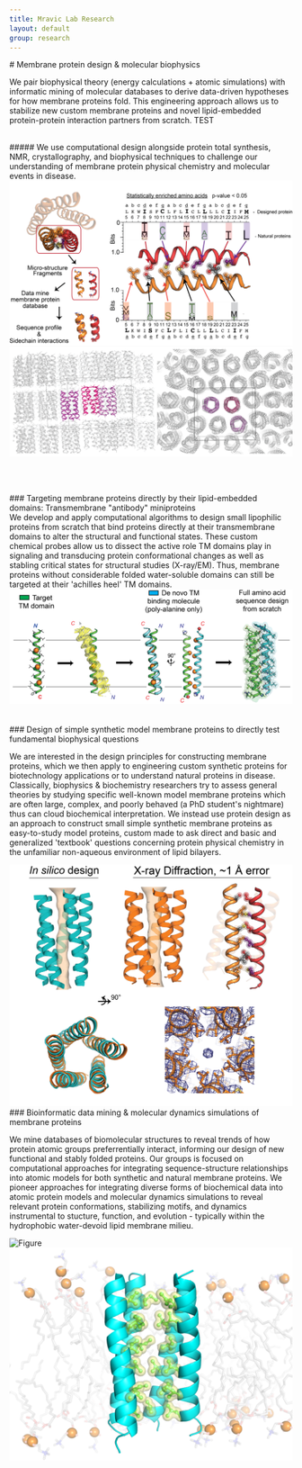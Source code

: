 ```yaml
---
title: Mravic Lab Research
layout: default
group: research
---
```

<div class="container">
# Membrane protein design & molecular biophysics 


We pair biophysical theory (energy calculations + atomic simulations) with informatic mining of molecular databases to derive data-driven hypotheses for how membrane proteins fold.  This engineering approach allows us to stabilize new custom membrane proteins and novel lipid-embedded protein-protein interaction partners from scratch.  TEST<br><br>


 <div class="row">
##### We use computational design alongside protein total synthesis, NMR, crystallography, and biophysical techniques to challenge our understanding of membrane protein physical chemistry and molecular events in disease. 
  <div class="col">
   <img class="img-fluid" src="/static/img/MemProt_SeqDesign.png">
  </div>
  <div class="col">
   <img class="img-fluid" src="/static/img/Xray_packingXtal.png">
  </div>
 </div>

<br><br>
<div class="row">
###  Targeting membrane proteins directly by their lipid-embedded domains: Transmembrane "antibody" miniproteins
  <div class="col">
   We develop and apply computational algorithms to design small lipophilic proteins from scratch that bind proteins directly at their transmembrane domains to alter the structural and functional states.  These custom chemical probes allow us to dissect the active role TM domains play in signaling and transducing protein conformational changes as well as stabling critical states for structural studies (X-ray/EM).  Thus, membrane proteins without considerable folded water-soluble domains can still be targeted at their 'achilles heel' TM domains. 
  </div>
  <div class="col">
   <img class="img-fluid" src="/static/img/TM_antibody_design.png" alt="Figure">
  </div>
</div>


 <div class="row">
<br><br>
### Design of simple synthetic model membrane proteins to directly test fundamental biophysical questions
<br>
   <div class="col-md-6 order-md-6">

We are interested in the design  principles for constructing membrane proteins, which we then apply to engineering custom synthetic proteins for biotechnology applications or to understand natural proteins in disease.  Classically, biophysics & biochemistry researchers try to assess general theories by studying specific well-known model membrane proteins which are often large, complex, and poorly behaved (a PhD student's nightmare) thus can cloud biochemical interpretation.  We instead use protein design as an approach to construct small simple synthetic membrane proteins as easy-to-study model proteins, custom made to ask direct and basic and generalized 'textbook' questions concerning protein physical chemistry in the unfamiliar non-aqueous environment of lipid bilayers. 
   </div>

   <div class="col-md-6 order-md-6 align-self-end">
 <img class="img-fluid" src="/static/img/PL5_x-ray.png" alt="Figure">
   </div>
 </div>

  <div class="row">
### Bioinformatic data mining & molecular dynamics simulations of membrane proteins
<br>
   <div class="col-8">
 
We mine databases of biomolecular structures to reveal trends of how protein atomic groups preferrentially interact, informing our design of new functional and stably folded proteins.  Our groups is focused on computational approaches for integrating sequence-structure relationships into atomic models for both synthetic and natural membrane proteins.  We pioneer approaches for integrating diverse forms of biochemical data into atomic protein models and molecular dynamics simulations to reveal relevant protein conformations, stabilizing motifs, and dynamics instrumental to stucture, function, and evolution - typically within the hydrophobic water-devoid lipid membrane milieu.
   
   </div> 

   <div class="col-2 align-self-end">
    <img class="img-fluid" src="/static/img/poreWaterOnly_v3.gif" alt="Figure">
   </div>
   <img class="img-fluid" src="/static/img/simPacking_lipids.png" alt="Figure">
   
  </div>

 </div>


